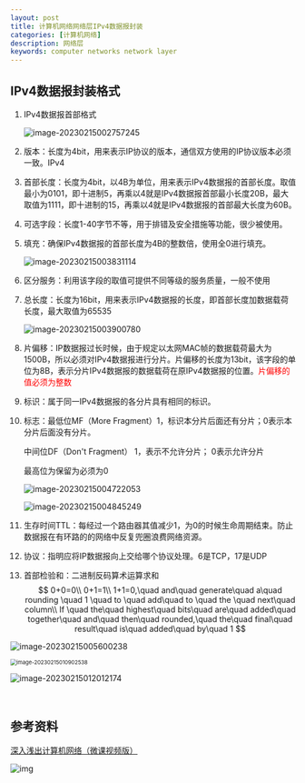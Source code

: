```yaml
---
layout: post
title: 计算机网络网络层IPv4数据报封装
categories: [计算机网络]
description: 网络层
keywords: computer networks network layer 
---
```


## IPv4数据报封装格式

1. IPv4数据报首部格式

   ![image-20230215002757245](https://wendaocsmaster.github.io/images/blog/image-20230215002757245.png)

2. 版本：长度为4bit，用来表示IP协议的版本，通信双方使用的IP协议版本必须一致。IPv4

3. 首部长度：长度为4bit，以4B为单位，用来表示IPv4数据报的首部长度。取值最小为0101，即十进制5，再乘以4就是IPv4数据报首部最小长度20B，最大取值为1111，即十进制的15，再乘以4就是IPv4数据报的首部最大长度为60B。

4. 可选字段：长度1-40字节不等，用于排错及安全措施等功能，很少被使用。

5. 填充：确保IPv4数据报的首部长度为4B的整数倍，使用全0进行填充。

   ![image-20230215003831114](https://wendaocsmaster.github.io/images/blog/image-20230215003831114.png)

6. 区分服务：利用该字段的取值可提供不同等级的服务质量，一般不使用

7. 总长度：长度为16bit，用来表示IPv4数据报的长度，即首部长度加数据载荷长度，最大取值为65535

   ![image-20230215003900780](https://wendaocsmaster.github.io/images/blog/image-20230215003900780.png)

8. 片偏移：IP数据报过长时候，由于规定以太网MAC帧的数据载荷最大为1500B，所以必须对IPv4数据报进行分片。片偏移的长度为13bit，该字段的单位为8B，表示分片IPv4数据报的数据载荷在原IPv4数据报的位置。<font color =red>片偏移的值必须为整数</font>

9. 标识：属于同一IPv4数据报的各分片具有相同的标识。

10. 标志：最低位MF（More Fragment）1，标识本分片后面还有分片；0表示本分片后面没有分片。

    中间位DF（Don't Fragment） 1，表示不允许分片； 0表示允许分片

    最高位为保留为必须为0

    ![image-20230215004722053](https://wendaocsmaster.github.io/images/blog/image-20230215004722053.png)

    ![image-20230215004845249](https://wendaocsmaster.github.io/images/blog/image-20230215004845249.png)

11. 生存时间TTL：每经过一个路由器其值减少1，为0的时候生命周期结束。防止数据报在有环路的的网络中反复兜圈浪费网络资源。

12. 协议：指明应将IP数据报向上交给哪个协议处理。6是TCP，17是UDP

13. 首部检验和：二进制反码算术运算求和
$$
0+0=0\\
0+1=1\\
1+1=0,\quad and\quad generate\quad a\quad rounding \quad 1 \quad to \quad add\quad to \quad the \quad next\quad column\\
If \quad the\quad  highest\quad  bits\quad  are\quad  added\quad  together\quad  and\quad  then\quad  rounded,\quad  the\quad  final\quad  result\quad  is\quad  added\quad  by\quad  1
$$

![image-20230215005600238](https://wendaocsmaster.github.io/images/blog/image-20230215005600238.png)


<img src="https://wendaocsmaster.github.io/images/blog/image-20230215010902538.png" alt="image-20230215010902538" style="zoom:67%;" />

![image-20230215012012174](https://wendaocsmaster.github.io/images/blog/image-20230215012012174.png)


​    

## 参考资料

[深入浅出计算机网络（微课视频版）](http://www.tup.tsinghua.edu.cn/booksCenter/book_09342101.html)

![img](https://wendaocsmaster.github.io/images/blog/093421-01.jpg)
